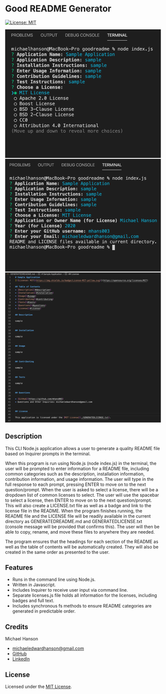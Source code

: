# Good README Generator
[![License: MIT](https://img.shields.io/badge/License-MIT-yellow.svg)](https://opensource.org/licenses/MIT)

![Screenshot of Good README Generator](./assets/images/screenshot1.jpg)
![Screenshot of Good README Generator](./assets/images/screenshot2.jpg)
![Screenshot of Good README Generator](./assets/images/screenshot3.jpg)

## Description 

This CLI Node.js application allows a user to generate a quality README file based on Inquirer prompts in the terminal. 

When this program is run using Node.js (node index.js) in the terminal, the user will be prompted to enter information for a README file, including common categories such as the description, installation information, contribution information, and usage information. The user will type in the full response to each prompt, pressing ENTER to move on to the next question/prompt. When the user is asked to select a license, there will be a dropdown list of common licenses to select. The user will use the spacebar to select a license, then ENTER to move on to the next question/prompt. This will also create a LICENSE.txt file as well as a badge and link to the license file in the README. When the program finishes running, the README file and the LICENSE file will be readily available in the current directory as GENERATEDREADME.md and GENERATEDLICENSE.txt (console message will be provided that confirms this). The user will then be able to copy, rename, and move these files to anywhere they are needed. 

The program ensures that the headings for each section of the README as well as the table of contents will be automatically created. They will also be created in the same order as presented to the user. 

## Features

* Runs in the command line using Node.js.
* Written in Javascript. 
* Includes Inquirer to receive user input via command line. 
* Separate licenses.js file holds all information for the licenses, including badges and full text.
* Includes synchronous fs methods to ensure README categories are generated in predictable order.

## Credits

Michael Hanson
* michaeledwardhanson@gmail.com
* [GitHub](https://github.com/mhans003)
* [LinkedIn](https://www.linkedin.com/in/michaeledwardhanson/)

## License 

Licensed under the [MIT License](./LICENSE.txt).

